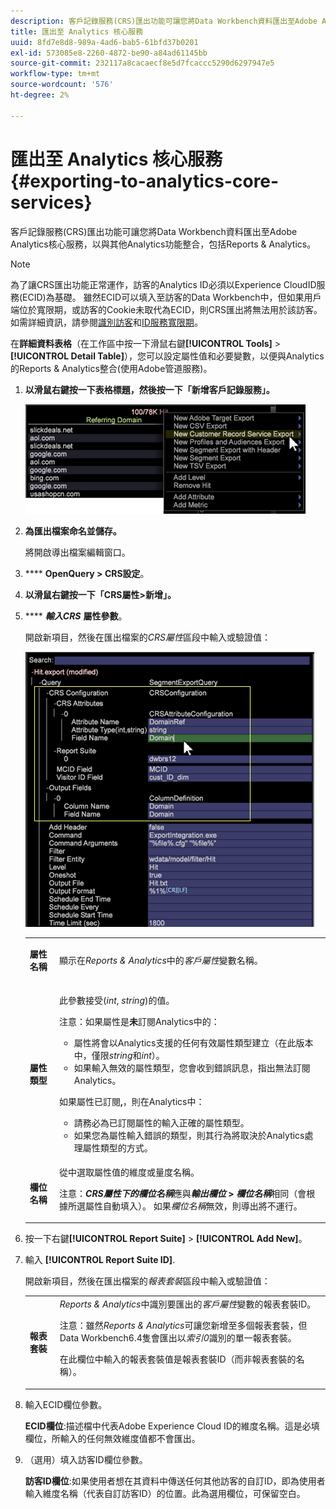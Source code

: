 ```yaml
---
description: 客戶記錄服務(CRS)匯出功能可讓您將Data Workbench資料匯出至Adobe Analytics核心服務，以與其他Analytics功能整合，包括Reports & Analytics。
title: 匯出至 Analytics 核心服務
uuid: 8fd7e8d8-989a-4ad6-bab5-61bfd37b0201
exl-id: 573085e8-2260-4872-be90-a84ad61145bb
source-git-commit: 232117a8cacaecf8e5d7fcaccc5290d6297947e5
workflow-type: tm+mt
source-wordcount: '576'
ht-degree: 2%

---
```


# 匯出至 Analytics 核心服務{#exporting-to-analytics-core-services}

客戶記錄服務(CRS)匯出功能可讓您將Data Workbench資料匯出至Adobe Analytics核心服務，以與其他Analytics功能整合，包括Reports &amp; Analytics。

>[!NOTE]
>
>為了讓CRS匯出功能正常運作，訪客的Analytics ID必須以Experience CloudID服務(ECID)為基礎。 雖然ECID可以填入至訪客的Data Workbench中，但如果用戶端位於寬限期，或訪客的Cookie未取代為ECID，則CRS匯出將無法用於該訪客。 如需詳細資訊，請參閱[識別訪客](https://experienceleague.adobe.com/docs/analytics/export/analytics-data-feed/data-feed-contents/datafeeds-visid.html)和[ID服務寬限期](https://experienceleague.adobe.com/docs/id-service/using/reference/analytics-reference/grace-period.html)。

在&#x200B;**詳細資料表格**（在工作區中按一下滑鼠右鍵&#x200B;**[!UICONTROL Tools]** > **[!UICONTROL Detail Table]**），您可以設定屬性值和必要變數，以便與Analytics的Reports &amp; Analytics整合(使用Adobe管道服務)。

1. **以滑鼠右鍵按一下表格標題，然後按一下「新增客戶記錄服務」。**

   ![](assets/6_4_CRS.png)

1. **為匯出檔案命名並儲存。**

   將開啟導出檔案編輯窗口。

1. **** **OpenQuery > CRS設定**。
1. **以滑鼠右鍵按一下「CRS屬性>新增」。**
1. **** ***輸入CRS*** **屬性參數**。

   開啟新項目，然後在匯出檔案的&#x200B;*CRS屬性*&#x200B;區段中輸入或驗證值：

   ![](assets/6_4_CRS1.png)

   <table id="table_8156A2C66C0E41D381C31F1082CCA479"> 
    <tbody> 
      <tr> 
      <td colname="col1"> <p><b>屬性名稱</b> </p> </td> 
      <td colname="col2">顯示在<i>Reports &amp; Analytics</i>中的<i>客戶屬性</i>變數名稱。 </td> 
      </tr> 
      <tr> 
      <td colname="col1"><b>屬性類型</b> </td> 
      <td colname="col2"> <p>此參數接受(<i>int</i>, <i>string</i>)的值。 </p> <p>注意：如果屬性是<b>未</b>訂閱Analytics中的： <p> 
      <ul id="ul_B77BF6FDA3FB4F1BBF9380C2FD938270"> 
       <li id="li_3D099456AF6B4103B227D841C81AB936">屬性將會以Analytics支援的任何有效屬性類型建立（在此版本中，僅限<i>string</i>和<i>int</i>）。 </li> 
       <li id="li_EA1DBDB2E6BE49278C6CD6A5503EDC8A">如果輸入無效的屬性類型，您會收到錯誤訊息，指出無法訂閱Analytics。 </li> 
      </ul> </p> <p>如果屬性已訂閱<b>,</b>，則在Analytics中： </p> <p> 
      <ul id="ul_16415B639F1C49A5AE9932C128184171"> 
       <li id="li_83C90D44FE5C4D979DEA786660C7F3EC">請務必為已訂閱屬性的輸入正確的屬性類型。 </li> 
       <li id="li_02C5024E335C4C59B4F7B0084232CC24">如果您為屬性輸入錯誤的類型，則其行為將取決於Analytics處理屬性類型的方式。 </li> 
      </ul> </p> </p> </td> 
      </tr> 
      <tr> 
      <td colname="col1"> <p><b>欄位名稱</b> </p> </td> 
      <td colname="col2">從中選取屬性值的維度或量度名稱。 <p>注意：<i><b><i>CRS屬性</i>下的欄位名稱</b></i>應與<b><i>輸出欄位</i> &gt; <i>欄位名稱</i></b>相同（會根據所選屬性自動填入）。 如果<i>欄位名稱</i>無效，則導出將不運行。 </p> </td> 
      </tr> 
    </tbody> 
   </table>

1. 按一下右鍵&#x200B;**[!UICONTROL Report Suite]** > **[!UICONTROL Add New]**。
1. 輸入 **[!UICONTROL Report Suite ID]**.

   開啟新項目，然後在匯出檔案的&#x200B;*報表套裝*&#x200B;區段中輸入或驗證值：

   <table id="table_A3279CADB74C441DA2E062E2123CE9D4"> 
    <tbody> 
      <tr> 
      <td colname="col1"><b>報表套裝</b> </td> 
      <td colname="col2"><i>Reports &amp; Analytics</i>中識別要匯出的<i>客戶屬性</i>變數的報表套裝ID。 <p> <p>注意：雖然<i>Reports &amp; Analytics</i>可讓您新增至多個報表套裝，但Data Workbench6.4隻會匯出以<i>索引0</i>識別的單一報表套裝。 <p>在此欄位中輸入的報表套裝值是報表套裝ID（而非報表套裝的名稱）。 </p> </p> </p> </td> 
      </tr> 
    </tbody> 
   </table>

1. 輸入ECID欄位參數。

   **ECID欄位**:描述檔中代表Adobe Experience Cloud ID的維度名稱。這是必填欄位，所輸入的任何無效維度值都不會匯出。

1. （選用）填入訪客ID欄位參數。

   **訪客ID欄位**:如果使用者想在其資料中傳送任何其他訪客的自訂ID，即為使用者輸入維度名稱（代表自訂訪客ID）的位置。此為選用欄位，可保留空白。
